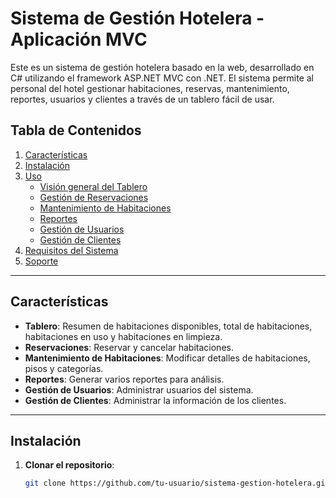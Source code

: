 # Sistema de Gestión Hotelera - Aplicación MVC

Este es un sistema de gestión hotelera basado en la web, desarrollado en C# utilizando el framework ASP.NET MVC con .NET. El sistema permite al personal del hotel gestionar habitaciones, reservas, mantenimiento, reportes, usuarios y clientes a través de un tablero fácil de usar.

## Tabla de Contenidos
1. [Características](#características)
2. [Instalación](#instalación)
3. [Uso](#uso)
   - [Visión general del Tablero](#visión-general-del-tablero)
   - [Gestión de Reservaciones](#gestión-de-reservaciones)
   - [Mantenimiento de Habitaciones](#mantenimiento-de-habitaciones)
   - [Reportes](#reportes)
   - [Gestión de Usuarios](#gestión-de-usuarios)
   - [Gestión de Clientes](#gestión-de-clientes)
4. [Requisitos del Sistema](#requisitos-del-sistema)
5. [Soporte](#soporte)

---

## Características
- **Tablero**: Resumen de habitaciones disponibles, total de habitaciones, habitaciones en uso y habitaciones en limpieza.
- **Reservaciones**: Reservar y cancelar habitaciones.
- **Mantenimiento de Habitaciones**: Modificar detalles de habitaciones, pisos y categorías.
- **Reportes**: Generar varios reportes para análisis.
- **Gestión de Usuarios**: Administrar usuarios del sistema.
- **Gestión de Clientes**: Administrar la información de los clientes.

---

## Instalación

1. **Clonar el repositorio**:
   ```bash
   git clone https://github.com/tu-usuario/sistema-gestion-hotelera.git
